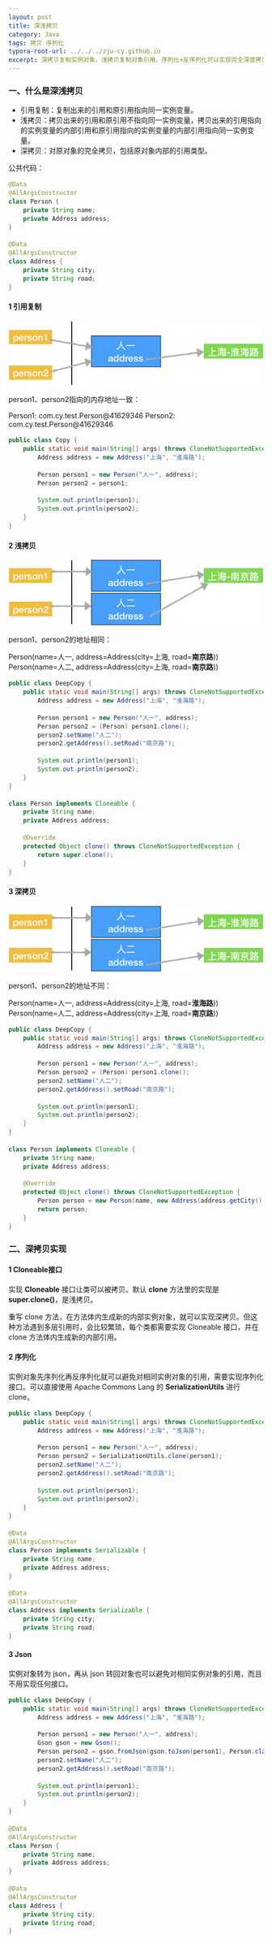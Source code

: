 ```yaml
---
layout: post
title: 深浅拷贝
category: Java
tags: 拷贝 序列化
typora-root-url: ../../../zju-cy.github.io
excerpt: 深拷贝复制实例对象，浅拷贝复制对象引用。序列化+反序列化可以实现完全深度拷贝。
---
```


### 一、什么是深浅拷贝

- 引用复制：复制出来的引用和原引用指向同一实例变量。
- 浅拷贝：拷贝出来的引用和原引用不指向同一实例变量，拷贝出来的引用指向的实例变量的内部引用和原引用指向的实例变量的内部引用指向同一实例变量。
- 深拷贝：对原对象的完全拷贝，包括原对象内部的引用类型。



公共代码：

```java
@Data
@AllArgsConstructor
class Person {
    private String name;
    private Address address;
}

@Data
@AllArgsConstructor
class Address {
    private String city;
    private String road;
}
```



#### 1 引用复制

![image-copy](/images/java-copy.png)

person1、person2指向的内存地址一致：

Person1: com.cy.test.Person@41629346
Person2: com.cy.test.Person@41629346

```java
public class Copy {
    public static void main(String[] args) throws CloneNotSupportedException {
        Address address = new Address("上海", "淮海路");
      
        Person person1 = new Person("人一", address);
        Person person2 = person1;
      
        System.out.println(person1);
        System.out.println(person2);
    }
}
```



#### 2 浅拷贝

![image-copy1](/images/java-copy1.png)

person1、person2的地址相同：

Person(name=人一, address=Address(city=上海, road=**南京路**))
Person(name=人二, address=Address(city=上海, road=**南京路**))

```java
public class DeepCopy {
    public static void main(String[] args) throws CloneNotSupportedException {
        Address address = new Address("上海", "淮海路");

        Person person1 = new Person("人一", address);
        Person person2 = (Person) person1.clone();
        person2.setName("人二");
        person2.getAddress().setRoad("南京路");
      
        System.out.println(person1);
        System.out.println(person2);
    }
}

class Person implements Cloneable {
    private String name;
    private Address address;

    @Override
    protected Object clone() throws CloneNotSupportedException {
        return super.clone();
    }
}
```



#### 3 深拷贝

![image-copy2](/images/java-copy2.png)

person1、person2的地址不同：

Person(name=人一, address=Address(city=上海, road=**淮海路**))
Person(name=人二, address=Address(city=上海, road=**南京路**))

```java
public class DeepCopy {
    public static void main(String[] args) throws CloneNotSupportedException {
        Address address = new Address("上海", "淮海路");

        Person person1 = new Person("人一", address);
        Person person2 = (Person) person1.clone();
        person2.setName("人二");
        person2.getAddress().setRoad("南京路");
      
        System.out.println(person1);
        System.out.println(person2);
    }
}

class Person implements Cloneable {
    private String name;
    private Address address;

    @Override
    protected Object clone() throws CloneNotSupportedException {
        Person person = new Person(name, new Address(address.getCity(), address.getRoad()));
        return person;
    }
}
```





### 二、深拷贝实现

#### 1 Cloneable接口

实现 **Cloneable** 接口让类可以被拷贝。默认 **clone** 方法里的实现是 **super.clone()**，是浅拷贝。

重写 clone 方法，在方法体内生成新的内部实例对象，就可以实现深拷贝。但这种方法遇到多层引用时，会比较繁琐，每个类都需要实现 Cloneable 接口，并在 clone 方法体内生成新的内部引用。

#### 2 序列化

实例对象先序列化再反序列化就可以避免对相同实例对象的引用，需要实现序列化接口。可以直接使用 Apache Commons Lang 的 **SerializationUtils** 进行 clone。

```java
public class DeepCopy {
    public static void main(String[] args) throws CloneNotSupportedException {
        Address address = new Address("上海", "淮海路");

        Person person1 = new Person("人一", address);
        Person person2 = SerializationUtils.clone(person1);
        person2.setName("人二");
        person2.getAddress().setRoad("南京路");

        System.out.println(person1);
        System.out.println(person2);
    }
}

@Data
@AllArgsConstructor
class Person implements Serializable {
    private String name;
    private Address address;
}

@Data
@AllArgsConstructor
class Address implements Serializable {
    private String city;
    private String road;
}
```

#### 3 Json

实例对象转为 json，再从 json 转回对象也可以避免对相同实例对象的引用，而且不用实现任何接口。

```java
public class DeepCopy {
    public static void main(String[] args) throws CloneNotSupportedException {
        Address address = new Address("上海", "淮海路");

        Person person1 = new Person("人一", address);
        Gson gson = new Gson();
        Person person2 = gson.fromJson(gson.toJson(person1), Person.class);
        person2.setName("人二");
        person2.getAddress().setRoad("南京路");

        System.out.println(person1);
        System.out.println(person2);
    }
}

@Data
@AllArgsConstructor
class Person {
    private String name;
    private Address address;
}

@Data
@AllArgsConstructor
class Address {
    private String city;
    private String road;
}
```